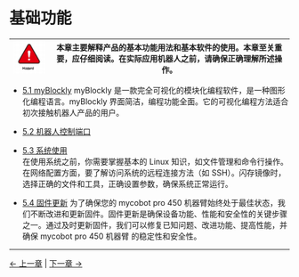 # 基础功能

| ![](../../resources/5-BasicApplication/README/danger.png)| 本章主要解释产品的基本功能用法和基本软件的使用。本章至关重要，应仔细阅读。在实际应用机器人之前，请确保正确理解所述操作。 |
| ----------------------------------------------------------------------------------------------------- | ------------------------------------------------------------------------------------------------------------------------ |


- [5.1 myBlockly](./5.1-5.1-myBlockly/README.md)
myBlockly 是一款完全可视化的模块化编程软件，是一种图形化编程语言。myBlockly 界面简洁，编程功能全面。它的可视化编程方法适合初次接触机器人产品的用户。

- [5.2 机器人控制端口](./5.2-RobotControlPort.md)


- [5.3 系统使用](./5.3-SystemUsageInstructions.md)  
在使用系统之前，你需要掌握基本的 Linux 知识，如文件管理和命令行操作。在网络配置方面，要了解访问系统的远程连接方法（如 SSH）。闪存镜像时，选择正确的文件和工具，正确设置参数，确保系统正常运行。

- [5.4 固件更新](./5.4-FirmwareUpdateInfo.md)
为了确保您的 mycobot pro 450 机器臂始终处于最佳状态，我们不断改进和更新固件。固件更新是确保设备功能、性能和安全性的关键步骤之一。通过及时更新固件，我们可以修复已知问题、改进功能、提高性能，并确保 mycobot pro 450 机器臂 的稳定性和安全性。

---

[← 上一章](../../2-BasicSettings/4-FirstInstallAndUse/4.3-PowerOnDetectionGuide.md) | [下一章 →](../5-BasicApplication/5.1-5.1-myBlockly/README.md)